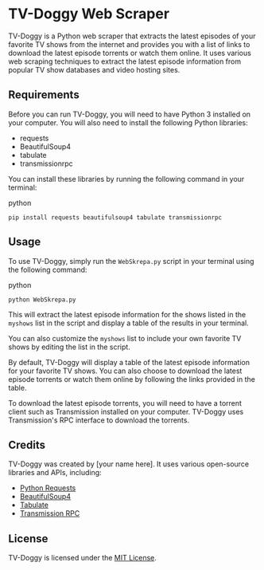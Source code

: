 TV-Doggy Web Scraper
====================

TV-Doggy is a Python web scraper that extracts the latest episodes of your favorite TV shows from the internet and provides you with a list of links to download the latest episode torrents or watch them online. It uses various web scraping techniques to extract the latest episode information from popular TV show databases and video hosting sites.

Requirements
------------

Before you can run TV-Doggy, you will need to have Python 3 installed on your computer. You will also need to install the following Python libraries:

-   requests
-   BeautifulSoup4
-   tabulate
-   transmissionrpc

You can install these libraries by running the following command in your terminal:

python

`pip install requests beautifulsoup4 tabulate transmissionrpc`

Usage
-----

To use TV-Doggy, simply run the `WebSkrepa.py` script in your terminal using the following command:

python

`python WebSkrepa.py`

This will extract the latest episode information for the shows listed in the `myshows` list in the script and display a table of the results in your terminal.

You can also customize the `myshows` list to include your own favorite TV shows by editing the list in the script.

By default, TV-Doggy will display a table of the latest episode information for your favorite TV shows. You can also choose to download the latest episode torrents or watch them online by following the links provided in the table.

To download the latest episode torrents, you will need to have a torrent client such as Transmission installed on your computer. TV-Doggy uses Transmission's RPC interface to download the torrents.

Credits
-------

TV-Doggy was created by [your name here]. It uses various open-source libraries and APIs, including:

-   [Python Requests](https://requests.readthedocs.io/en/master/)
-   [BeautifulSoup4](https://www.crummy.com/software/BeautifulSoup/bs4/doc/)
-   [Tabulate](https://pypi.org/project/tabulate/)
-   [Transmission RPC](https://github.com/mrpapercut/transmissionrpc)

License
-------

TV-Doggy is licensed under the [MIT License](https://github.com/%5Byour-github-username%5D/tv-doggy/blob/main/LICENSE).